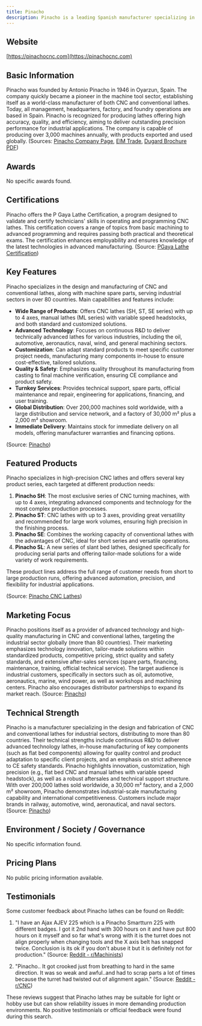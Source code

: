 ```yaml
---
title: Pinacho
description: Pinacho is a leading Spanish manufacturer specializing in precision CNC and conventional horizontal lathes, renowned for over 75 years of high-quality machine tool production and global industry presence.
---
```


## Website

[https://pinachocnc.com](https://pinachocnc.com)

## Basic Information

Pinacho was founded by Antonio Pinacho in 1946 in Oyarzun, Spain. The company quickly became a pioneer in the machine tool sector, establishing itself as a world-class manufacturer of both CNC and conventional lathes. Today, all management, headquarters, factory, and foundry operations are based in Spain. Pinacho is recognized for producing lathes offering high accuracy, quality, and efficiency, aiming to deliver outstanding precision performance for industrial applications. The company is capable of producing over 3,000 machines annually, with products exported and used globally.
(Sources: [Pinacho Company Page](https://pinachocnc.com/en/company/), [EIM Trade](https://www.eim-trade.com/manufacturer/pinacho-29), [Dugard Brochure PDF](https://www.dugard.com/wp-content/uploads/2021/06/Pinacho-2020-ENG_compressed.pdf))

## Awards

No specific awards found.

## Certifications

Pinacho offers the P Gaya Lathe Certification, a program designed to validate and certify technicians' skills in operating and programming CNC lathes. This certification covers a range of topics from basic machining to advanced programming and requires passing both practical and theoretical exams. The certification enhances employability and ensures knowledge of the latest technologies in advanced manufacturing.
(Source: [PGaya Lathe Certification](https://pinachocnc.com/en/uncategorized/pgaya-lathe-certification-and-training-program-a-door-to-professional-excellence/))

## Key Features

Pinacho specializes in the design and manufacturing of CNC and conventional lathes, along with machine spare parts, serving industrial sectors in over 80 countries. Main capabilities and features include:

- **Wide Range of Products**: Offers CNC lathes (SH, ST, SE series) with up to 4 axes, manual lathes (ML series) with variable speed headstocks, and both standard and customized solutions.
- **Advanced Technology**: Focuses on continuous R&D to deliver technically advanced lathes for various industries, including the oil, automotive, aeronautics, naval, wind, and general machining sectors.
- **Customization**: Can adapt standard products to meet specific customer project needs, manufacturing many components in-house to ensure cost-effective, tailored solutions.
- **Quality & Safety**: Emphasizes quality throughout its manufacturing from casting to final machine verification, ensuring CE compliance and product safety.
- **Turnkey Services**: Provides technical support, spare parts, official maintenance and repair, engineering for applications, financing, and user training.
- **Global Distribution**: Over 200,000 machines sold worldwide, with a large distribution and service network, and a factory of 30,000 m² plus a 2,000 m² showroom.
- **Immediate Delivery**: Maintains stock for immediate delivery on all models, offering manufacturer warranties and financing options.

(Source: [Pinacho](https://pinachocnc.com))

## Featured Products

Pinacho specializes in high-precision CNC lathes and offers several key product series, each targeted at different production needs:

1. **Pinacho SH**: The most exclusive series of CNC turning machines, with up to 4 axes, integrating advanced components and technology for the most complex production processes.
2. **Pinacho ST**: CNC lathes with up to 3 axes, providing great versatility and recommended for large work volumes, ensuring high precision in the finishing process.
3. **Pinacho SE**: Combines the working capacity of conventional lathes with the advantages of CNC, ideal for short series and versatile operations.
4. **Pinacho SL**: A new series of slant bed lathes, designed specifically for producing serial parts and offering tailor-made solutions for a wide variety of work requirements.

These product lines address the full range of customer needs from short to large production runs, offering advanced automation, precision, and flexibility for industrial applications.

(Source: [Pinacho CNC Lathes](https://pinachocnc.com/en/lathes/cnc-lathes/))

## Marketing Focus

Pinacho positions itself as a provider of advanced technology and high-quality manufacturing in CNC and conventional lathes, targeting the industrial sector globally (more than 80 countries). Their marketing emphasizes technology innovation, tailor-made solutions within standardized products, competitive pricing, strict quality and safety standards, and extensive after-sales services (spare parts, financing, maintenance, training, official technical service). The target audience is industrial customers, specifically in sectors such as oil, automotive, aeronautics, marine, wind power, as well as workshops and machining centers. Pinacho also encourages distributor partnerships to expand its market reach.
(Source: [Pinacho](https://pinachocnc.com/en/))

## Technical Strength

Pinacho is a manufacturer specializing in the design and fabrication of CNC and conventional lathes for industrial sectors, distributing to more than 80 countries. Their technical strengths include continuous R&D to deliver advanced technology lathes, in-house manufacturing of key components (such as flat bed components) allowing for quality control and product adaptation to specific client projects, and an emphasis on strict adherence to CE safety standards. Pinacho highlights innovation, customization, high precision (e.g., flat bed CNC and manual lathes with variable speed headstock), as well as a robust aftersales and technical support structure. With over 200,000 lathes sold worldwide, a 30,000 m² factory, and a 2,000 m² showroom, Pinacho demonstrates industrial-scale manufacturing capability and international competitiveness. Customers include major brands in railway, automotive, wind, aeronautical, and naval sectors.
(Source: [Pinacho](https://pinachocnc.com))

## Environment / Society / Governance

No specific information found.

## Pricing Plans

No public pricing information available.

## Testimonials

Some customer feedback about Pinacho lathes can be found on Reddit:

1. "I have an Ajax AJEV 225 which is a Pinacho Smartturn 225 with different badges. I got it 2nd hand with 300 hours on it and have put 800 hours on it myself and so far what's wrong with it is the turret does not align properly when changing tools and the X axis belt has snapped twice. Conclusion is its ok if you don't abuse it but it is definitely not for production."
(Source: [Reddit - r/Machinists](https://www.reddit.com/r/Machinists/comments/7x2yv5/anyone_has_any_experience_with_pinacho_flatbed/))

2. "Pinacho.. It got crooked just from breathing to hard in the same direction. It was so weak and awful..and had to scrap parts a lot of times because the turret had twisted out of alignment again."
(Source: [Reddit - r/CNC](https://www.reddit.com/r/CNC/comments/13np45b/whats_the_crappiestworst_cnc_machines_you_ever/))

These reviews suggest that Pinacho lathes may be suitable for light or hobby use but can show reliability issues in more demanding production environments. No positive testimonials or official feedback were found during this search.